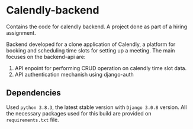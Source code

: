 # Calendly-backend
Contains the code for calendly backend. A project done as part of a hiring assignment.

Backend developed for a clone application of Calendly, a platform for booking and scheduling time slots for setting up a meeting.
The main focuses on the backend-api are:
1. API enpoint for performing CRUD operation on calendly time slot data.
2. API authentication mechanish using django-auth

## Dependencies 
Used `python 3.8.3`, the latest stable version with `Django 3.0.8` version. All the necessary packages used for this build are provided on `requirements.txt` file.
